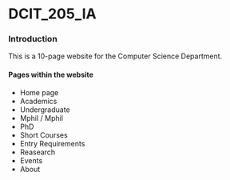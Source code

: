 # DCIT_205_IA
### Introduction
This is a 10-page website for the Computer Science Department. 

#### Pages within the website
+ Home page
+ Academics
+ Undergraduate
+ Mphil / Mphil
+ PhD
+ Short Courses
+ Entry Requirements
+ Reasearch
+ Events
+ About
